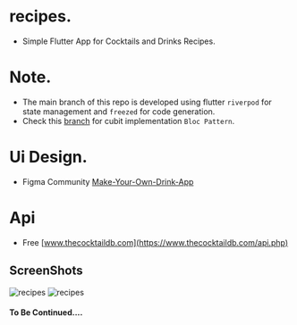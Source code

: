 # recipes.
- Simple Flutter App for Cocktails and Drinks Recipes.

# Note.
- The main branch of this repo is developed using flutter `riverpod` for state management and `freezed` for code generation.
- Check this [branch](https://github.com/mo7amedaliEbaid/recipes/tree/cubit) for cubit implementation `Bloc Pattern`.

# Ui Design.
- Figma Community  [Make-Your-Own-Drink-App](https://www.figma.com/file/wWyRmaSDRSEFx8GqX36O2Y/Make-Your-Own-Drink-App-(Community)?type=design&node-id=2-2&mode=design&t=PTWXrra3sUQWvDbv-0)

# Api
- Free  [www.thecocktaildb.com](https://www.thecocktaildb.com/api.php)

## ScreenShots

<p float="left">
   <img src="https://github.com/mo7amedaliEbaid/recipes/blob/6f4601d604286047b41312d8226815c83fe19bc0/screenShots/onBoarding.jpg"  alt="recipes"/>
   <img src="https://github.com/mo7amedaliEbaid/recipes/blob/6f4601d604286047b41312d8226815c83fe19bc0/screenShots/home.jpg"  alt="recipes"/>
</p>


#### To Be Continued....
